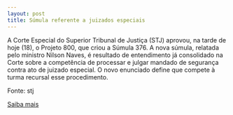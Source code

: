 ```yaml
---
layout: post
title: Súmula referente a juizados especiais
---
```

<p>A Corte Especial do Superior Tribunal de Justiça (STJ) aprovou, na tarde de hoje (18), o Projeto 800, que criou a Súmula 376. A nova súmula, relatada pelo ministro Nilson Naves, é resultado de entendimento já consolidado na Corte sobre a competência de processar e julgar mandado de segurança contra ato de juizado especial. O novo enunciado define que compete à turma recursal esse procedimento.</p><p>Fonte: stj</p><p><a href="http://www.stj.jus.br/portal_stj/publicacao/engine.wsp?tmp.area=398&tmp.texto=91329" target="_blank">Saiba mais </a></p>
